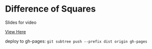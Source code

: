 # Difference of Squares
Slides for video

[View Here](https://edricy.github.io/Difference-of-Squares/)

deploy to gh-pages: `git subtree push --prefix dist origin gh-pages`
